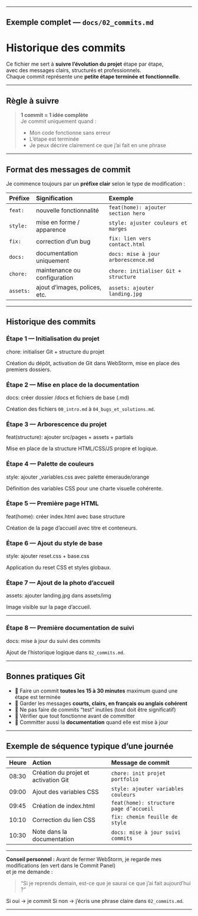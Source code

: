 
---

## Exemple complet — `docs/02_commits.md`


# Historique des commits

Ce fichier me sert à **suivre l’évolution du projet** étape par étape,  
avec des messages clairs, structurés et professionnels.  
Chaque commit représente une **petite étape terminée et fonctionnelle**.

---

##  Règle à suivre

>  **1 commit = 1 idée complète**  
> Je commit uniquement quand :
> - Mon code fonctionne sans erreur
> - L’étape est terminée
> - Je peux décrire clairement ce que j’ai fait en une phrase

---

##  Format des messages de commit

Je commence toujours par un **préfixe clair** selon le type de modification :

| Préfixe | Signification | Exemple |
|:--|:--|:--|
| `feat:` | nouvelle fonctionnalité | `feat(home): ajouter section hero` |
| `style:` | mise en forme / apparence | `style: ajuster couleurs et marges` |
| `fix:` | correction d’un bug | `fix: lien vers contact.html` |
| `docs:` | documentation uniquement | `docs: mise à jour arborescence.md` |
| `chore:` | maintenance ou configuration | `chore: initialiser Git + structure` |
| `assets:` | ajout d’images, polices, etc. | `assets: ajouter landing.jpg` |

---

##  Historique des commits

###  Étape 1 — Initialisation du projet


chore: initialiser Git + structure du projet


Création du dépôt, activation de Git dans WebStorm, mise en place des premiers dossiers.


### Étape 2 — Mise en place de la documentation


docs: créer dossier /docs et fichiers de base (.md)


Création des fichiers `00_intro.md` à `04_bugs_et_solutions.md`.



###  Étape 3 — Arborescence du projet


feat(structure): ajouter src/pages + assets + partials

Mise en place de la structure HTML/CSS/JS propre et logique.



### Étape 4 — Palette de couleurs


style: ajouter _variables.css avec palette émeraude/orange


Définition des variables CSS pour une charte visuelle cohérente.


###  Étape 5 — Première page HTML


feat(home): créer index.html avec base structure


Création de la page d’accueil avec titre et conteneurs.



### Étape 6 — Ajout du style de base


style: ajouter reset.css + base.css

Application du reset CSS et styles globaux.



### Étape 7 — Ajout de la photo d’accueil


assets: ajouter landing.jpg dans assets/img


Image visible sur la page d’accueil.

---

### Étape 8 — Première documentation de suivi


docs: mise à jour du suivi des commits


Ajout de l’historique logique dans `02_commits.md`.

---

##  Bonnes pratiques Git

- 🔸 Faire un commit **toutes les 15 à 30 minutes** maximum quand une étape est terminée  
- 🔸 Garder les messages **courts, clairs, en français ou anglais cohérent**  
- 🔸 Ne pas faire de commits “test” inutiles (tout doit être significatif)  
- 🔸 Vérifier que tout fonctionne avant de committer  
- 🔸 Committer aussi la **documentation** quand elle est mise à jour

---

##  Exemple de séquence typique d’une journée

| Heure | Action | Message de commit |
|:--|:--|:--|
| 08:30 | Création du projet et activation Git | `chore: init projet portfolio` |
| 09:00 | Ajout des variables CSS | `style: ajouter variables couleurs` |
| 09:45 | Création de index.html | `feat(home): structure page d’accueil` |
| 10:10 | Correction du lien CSS | `fix: chemin feuille de style` |
| 10:30 | Note dans la documentation | `docs: mise à jour suivi commits` |

---

 **Conseil personnel :**
Avant de fermer WebStorm, je regarde mes modifications (en vert dans le Commit Panel)  
et je me demande :
> “Si je reprends demain, est-ce que je saurai ce que j’ai fait aujourd’hui ?”

Si oui → je commit 
Si non → j’écris une phrase claire dans `02_commits.md`.

---




